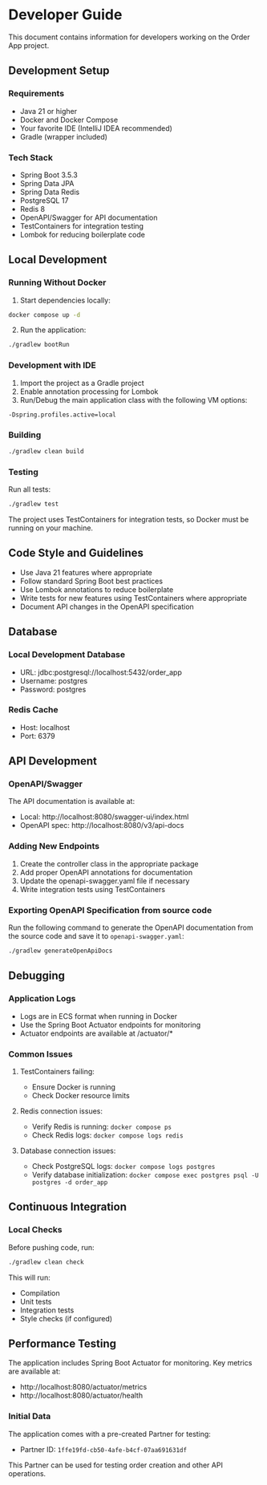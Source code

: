 # Developer Guide

This document contains information for developers working on the Order App project.

## Development Setup

### Requirements

- Java 21 or higher
- Docker and Docker Compose
- Your favorite IDE (IntelliJ IDEA recommended)
- Gradle (wrapper included)

### Tech Stack

- Spring Boot 3.5.3
- Spring Data JPA
- Spring Data Redis
- PostgreSQL 17
- Redis 8
- OpenAPI/Swagger for API documentation
- TestContainers for integration testing
- Lombok for reducing boilerplate code

## Local Development

### Running Without Docker

1. Start dependencies locally:
```bash
docker compose up -d
```

2. Run the application:
```bash
./gradlew bootRun
```

### Development with IDE

1. Import the project as a Gradle project
2. Enable annotation processing for Lombok
3. Run/Debug the main application class with the following VM options:
```
-Dspring.profiles.active=local
```

### Building

```bash
./gradlew clean build
```

### Testing

Run all tests:
```bash
./gradlew test
```

The project uses TestContainers for integration tests, so Docker must be running on your machine.

## Code Style and Guidelines

- Use Java 21 features where appropriate
- Follow standard Spring Boot best practices
- Use Lombok annotations to reduce boilerplate
- Write tests for new features using TestContainers where appropriate
- Document API changes in the OpenAPI specification

## Database

### Local Development Database

- URL: jdbc:postgresql://localhost:5432/order_app
- Username: postgres
- Password: postgres

### Redis Cache

- Host: localhost
- Port: 6379

## API Development

### OpenAPI/Swagger

The API documentation is available at:
- Local: http://localhost:8080/swagger-ui/index.html
- OpenAPI spec: http://localhost:8080/v3/api-docs

### Adding New Endpoints

1. Create the controller class in the appropriate package
2. Add proper OpenAPI annotations for documentation
3. Update the openapi-swagger.yaml file if necessary
4. Write integration tests using TestContainers

### Exporting OpenAPI Specification from source code

Run the following command to generate the OpenAPI documentation from the source code and save it to `openapi-swagger.yaml`:
```bash
./gradlew generateOpenApiDocs
```


## Debugging

### Application Logs

- Logs are in ECS format when running in Docker
- Use the Spring Boot Actuator endpoints for monitoring
- Actuator endpoints are available at /actuator/*

### Common Issues

1. TestContainers failing:
   - Ensure Docker is running
   - Check Docker resource limits

2. Redis connection issues:
   - Verify Redis is running: `docker compose ps`
   - Check Redis logs: `docker compose logs redis`

3. Database connection issues:
   - Check PostgreSQL logs: `docker compose logs postgres`
   - Verify database initialization: `docker compose exec postgres psql -U postgres -d order_app`

## Continuous Integration

### Local Checks

Before pushing code, run:
```bash
./gradlew clean check
```

This will run:
- Compilation
- Unit tests
- Integration tests
- Style checks (if configured)

## Performance Testing

The application includes Spring Boot Actuator for monitoring. Key metrics are available at:
- http://localhost:8080/actuator/metrics
- http://localhost:8080/actuator/health

### Initial Data

The application comes with a pre-created Partner for testing:
- Partner ID: `1ffe19fd-cb50-4afe-b4cf-07aa691631df`

This Partner can be used for testing order creation and other API operations.
